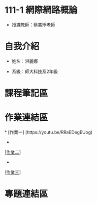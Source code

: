 # 111-1 網際網路概論
- 授課教師：蔡芸琤老師

<h1>自我介紹</h1>

- 姓名：洪麗娜

- 系級：師大科技系2年級

<h1>課程筆記區</h1>

<h1>作業連結區</h1>
* [作業一] (https://youtu.be/RRaEDegEUog)

* <a href="https://youtu.be/bk8yow4IDlA">
[作業二]</a>

* <a href="https://youtu.be/0S82z4g5cN8">
[作業三]</a>

<h1>專題連結區</h1>


